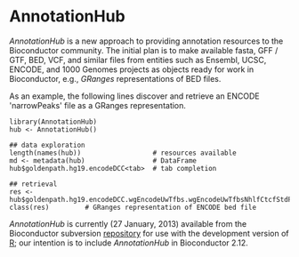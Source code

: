 # AnnotationHub

_AnnotationHub_ is a new approach to providing annotation resources to
the Bioconductor community. The initial plan is to make available
fasta, GFF / GTF, BED, VCF, and similar files from entities such as
Ensembl, UCSC, ENCODE, and 1000 Genomes projects as objects ready for
work in Bioconductor, e.g., _GRanges_ representations of BED
files.

As an example, the following lines discover and retrieve an ENCODE
'narrowPeaks' file as a GRanges representation.

    library(AnnotationHub)
	hub <- AnnotationHub()
	
	## data exploration
	length(names(hub))                  # resources available
	md <- metadata(hub)                 # DataFrame
	hub$goldenpath.hg19.encodeDCC<tab>  # tab completion

	## retrieval
	res <- hub$goldenpath.hg19.encodeDCC.wgEncodeUwTfbs.wgEncodeUwTfbsNhlfCtcfStdPkRep1.narrowPeak_0.0.1.RData
    class(res)         # GRanges representation of ENCODE bed file  

_AnnotationHub_ is currently (27 January, 2013) available from the
Bioconductor subversion
[repository](http://bioconductor.org/developers/source-control/) for
use with the development version of [R](http://r-project.org); our
intention is to include _AnnotationHub_ in Bioconductor 2.12.
